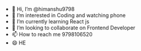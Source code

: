 - 👋 Hi, I’m @himanshu9798
- 👀 I’m interested in Coding and watching phone
- 🌱 I’m currently learning React js
- 💞️ I’m looking to collaborate on Frontend Developer
- 📫 How to reach me 9798106520
- 😄 HE


<!---
himanshu9798/himanshu9798 is a ✨ special ✨ repository because its `README.md` (this file) appears on your GitHub profile.
You can click the Preview link to take a look at your changes.
--->
